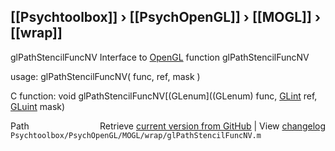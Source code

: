 ## [[Psychtoolbox]] &#8250; [[PsychOpenGL]] &#8250; [[MOGL]] &#8250; [[wrap]]

glPathStencilFuncNV  Interface to [OpenGL](OpenGL) function glPathStencilFuncNV  
  
usage:  glPathStencilFuncNV( func, ref, mask )  
  
C function:  void glPathStencilFuncNV[(GLenum]((GLenum) func, [GLint](GLint) ref, [GLuint](GLuint) mask)  




<div class="code_header" style="text-align:right;">
  <span style="float:left;">Path&nbsp;&nbsp;</span> <span class="counter">Retrieve <a href=
  "https://raw.github.com/Psychtoolbox-3/Psychtoolbox-3/beta/Psychtoolbox/PsychOpenGL/MOGL/wrap/glPathStencilFuncNV.m">current version from GitHub</a> | View <a href=
  "https://github.com/Psychtoolbox-3/Psychtoolbox-3/commits/beta/Psychtoolbox/PsychOpenGL/MOGL/wrap/glPathStencilFuncNV.m">changelog</a></span>
</div>
<div class="code">
  <code>Psychtoolbox/PsychOpenGL/MOGL/wrap/glPathStencilFuncNV.m</code>
</div>

